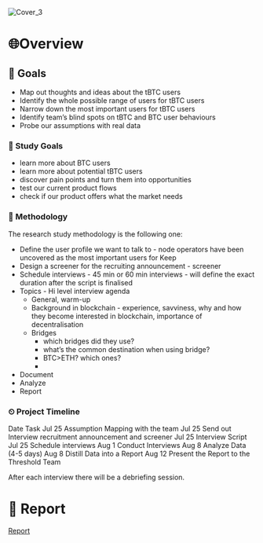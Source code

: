 ![Cover_3](https://user-images.githubusercontent.com/40768736/191802105-7ce345d6-a9d8-47fe-9171-3425706c5ede.png)
# 🌐Overview

## 🎯 Goals

* Map out thoughts and ideas about the tBTC users
* Identify the whole possible range of users for tBTC users
* Narrow down the most important users for tBTC users
* Identify team’s blind spots on tBTC and BTC user behaviours
* Probe our assumptions with real data

### 🎯 Study Goals

* learn more about BTC users
* learn more about potential tBTC users
* discover pain points and turn them into opportunities
* test our current product flows
* check if our product offers what the market needs

### 💬 Methodology

The research study methodology is the following one:
* Define the user profile we want to talk to - node operators have been uncovered as the most important users for Keep
* Design a screener for the recruiting announcement - screener
* Schedule interviews - 45 min or 60 min interviews - will define the exact duration after the script is finalised 
* Topics -  Hi level interview agenda
  * General, warm-up
  * Background in blockchain - experience, savviness, why and how they become interested in blockchain, importance of decentralisation
  * Bridges
    * which bridges did they use?
    * what’s the common destination when using  bridge? 
    * BTC>ETH? which ones?
    * 
* Document
* Analyze
* Report

### ⏲ Project Timeline

Date	Task
Jul 25	Assumption Mapping with the team
Jul 25	Send out Interview recruitment announcement and screener
Jul 25	Interview Script
Jul 25	Schedule interviews
Aug 1	Conduct Interviews
Aug 8	Analyze Data (4-5 days)
Aug 8	Distill Data into a Report
Aug 12	Present the Report to the Threshold Team

After each interview there will be a debriefing session. 


# 🦄 Report

[Report](./tBTC%20Iterative%20User%20Study.pdf)
